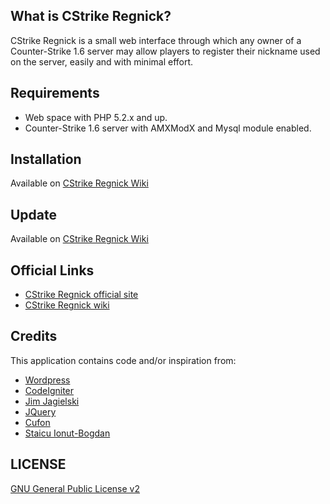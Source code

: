 ## What is CStrike Regnick?

CStrike Regnick is a small web interface through which any owner of a 
Counter-Strike 1.6 server may allow players to register their nickname used 
on the server, easily and with minimal effort.


## Requirements

* Web space with PHP 5.2.x and up.
* Counter-Strike 1.6 server with AMXModX and Mysql module enabled.


## Installation
Available on [CStrike Regnick Wiki](https://github.com/vimishor/CStrike-Regnick/wiki/Install)

## Update
Available on [CStrike Regnick Wiki](https://github.com/vimishor/CStrike-Regnick/wiki/Update)

## Official Links

* [CStrike Regnick official site](http://www.gentle.ro/proiecte/cstrike-regnick/)
* [CStrike Regnick wiki](https://github.com/vimishor/CStrike-Regnick/wiki)

## Credits

This application contains code and/or inspiration from:

* [Wordpress](http://wordpress.org/)
* [CodeIgniter](http://codeigniter.com/)
* [Jim Jagielski](http://code.google.com/a/apache-extras.org/p/phpmailer/)
* [JQuery](http://jquery.com/)
* [Cufon](https://github.com/sorccu/cufon)
* [Staicu Ionut-Bogdan](http://www.iamntz.com/)

## LICENSE

[GNU General Public License v2](http://opensource.org/licenses/gpl-2.0.php)